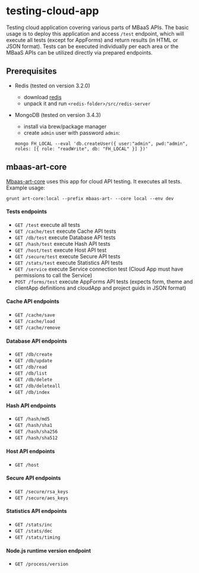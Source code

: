# testing-cloud-app

Testing cloud application covering various parts of MBaaS APIs.
The basic usage is to deploy this application and access `/test` endpoint,
which will execute all tests (except for AppForms) and return results (in HTML or JSON format).
Tests can be executed individually per each area or the MBaaS APIs can be
utilized directly via prepared endpoints.

## Prerequisites

* Redis (tested on version 3.2.0)
  * download [redis](https://redis.io/download)
  * unpack it and run `<redis-folder>/src/redis-server`
* MongoDB (tested on version 3.4.3)
  * install via brew/package manager
  * create `admin` user with password `admin`: 
  
  ```
  mongo FH_LOCAL --eval 'db.createUser({ user:"admin", pwd:"admin", roles: [{ role: "readWrite", db: "FH_LOCAL" }] })'
  ```


## mbaas-art-core
[Mbaas-art-core](https://github.com/fheng/mbaas-art) uses this app for cloud API testing. It executes all tests.
Example usage:
```
grunt art-core:local --prefix mbaas-art- --core local --env dev
```


#### Tests endpoints

- `GET /test` execute all tests
- `GET /cache/test` execute Cache API tests
- `GET /db/test` execute Database API tests
- `GET /hash/test` execute Hash API tests
- `GET /host/test` execute Host API test
- `GET /secure/test` execute Secure API tests
- `GET /stats/test` execute Statistics API tests
- `GET /service` execute Service connection test (Cloud App must have permissions to call the Service)
- `POST /forms/test` execute AppForms API tests (expects form, theme and clientApp definitions and cloudApp and project guids in JSON format)


#### Cache API endpoints

- `GET /cache/save`
- `GET /cache/load`
- `GET /cache/remove`

#### Database API endpoints

- `GET /db/create`
- `GET /db/update`
- `GET /db/read`
- `GET /db/list`
- `GET /db/delete`
- `GET /db/deleteall`
- `GET /db/index`

#### Hash API endpoints

- `GET /hash/md5`
- `GET /hash/sha1`
- `GET /hash/sha256`
- `GET /hash/sha512`

#### Host API endpoints

- `GET /host`

#### Secure API endpoints

- `GET /secure/rsa_keys`
- `GET /secure/aes_keys`

#### Statistics API endpoints

- `GET /stats/inc`
- `GET /stats/dec`
- `GET /stats/timing`

#### Node.js runtime version endpoint

- `GET /process/version`